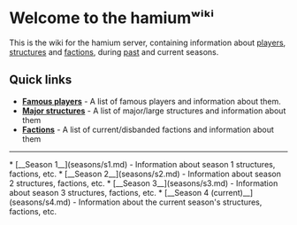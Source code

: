 # Welcome to the hamiumʷⁱᵏⁱ

This is the wiki for the hamium server, containing information about [players](staff/unium.md), [structures](structures/spawn_s4.md) and [factions](factions/cia.md), during [past](seasons/s1.md) and current seasons.

## Quick links

* [__Famous players__](staff/unium.md) - A list of famous players and information about them.
* [__Major structures__](structures/spawn_s4.md) - A list of major/large structures and information about them
* [__Factions__](factions/cia.md) - A list of current/disbanded factions and information about them
<hr>
* [__Season 1__](seasons/s1.md) - Information about season 1 structures, factions, etc.
* [__Season 2__](seasons/s2.md) - Information about season 2 structures, factions, etc.
* [__Season 3__](seasons/s3.md) - Information about season 3 structures, factions, etc.
* [__Season 4 (current)__](seasons/s4.md) - Information about the current season's structures, factions, etc.

## 
